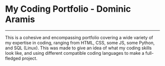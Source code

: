 # My Coding Portfolio - Dominic Aramis
----

This is a cohesive and encompassing portfolio covering a wide variety of my expertise in coding, ranging from HTML, CSS, some JS, some Python, and SQL (Linux). This was made to give an idea of what my coding skills look like, and using different compatible coding languages to make a full-fledged project.
